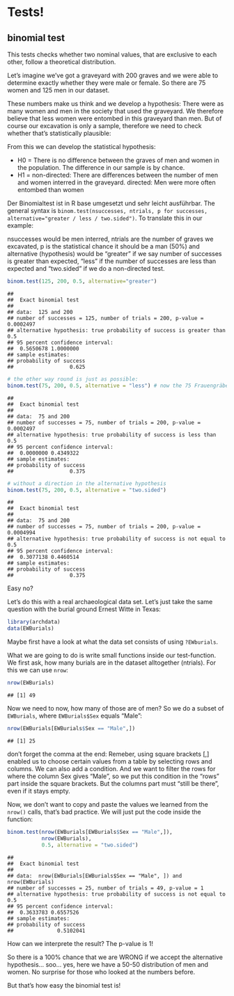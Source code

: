 # Tests!

## binomial test

This tests checks whether two nominal values, that are exclusive to each
other, follow a theoretical distribution.

Let’s imagine we’ve got a graveyard with 200 graves and we were able to
determine exactly whether they were male or female. So there are 75
women and 125 men in our dataset.

These numbers make us think and we develop a hypothesis: There were as
many women and men in the society that used the graveyard. We therefore
believe that less women were entombed in this graveyard than men. But of
course our excavation is only a sample, therefore we need to check
whether that’s statistically plausible:

From this we can develop the statistical hypothesis:

-   H0 = There is no difference between the graves of men and women in
    the population. The difference in our sample is by chance.
-   H1 = non-directed: There are differences between the number of men
    and women interred in the graveyard. directed: Men were more often
    entombed than women

Der Binomialtest ist in R base umgesetzt und sehr leicht ausführbar. The
general syntax is
`binom.test(nsuccesses, ntrials, p for successes, alternative="greater / less / two.sided")`.
To translate this in our example:

nsuccesses would be men interred, ntrials are the number of graves we
excavated, p is the statistical chance it should be a man (50%) and
alternative (hypothesis) would be “greater” if we say number of
successes is greater than expected, “less” if the number of successes
are less than expected and “two.sided” if we do a non-directed test.

``` r
binom.test(125, 200, 0.5, alternative="greater")
```

    ## 
    ##  Exact binomial test
    ## 
    ## data:  125 and 200
    ## number of successes = 125, number of trials = 200, p-value = 0.0002497
    ## alternative hypothesis: true probability of success is greater than 0.5
    ## 95 percent confidence interval:
    ##  0.5650678 1.0000000
    ## sample estimates:
    ## probability of success 
    ##                  0.625

``` r
# the other way round is just as possible:
binom.test(75, 200, 0.5, alternative = "less") # now the 75 Frauengräber are "successes" and therefore the alternative hypothesis needs to be turned around to "less"
```

    ## 
    ##  Exact binomial test
    ## 
    ## data:  75 and 200
    ## number of successes = 75, number of trials = 200, p-value = 0.0002497
    ## alternative hypothesis: true probability of success is less than 0.5
    ## 95 percent confidence interval:
    ##  0.0000000 0.4349322
    ## sample estimates:
    ## probability of success 
    ##                  0.375

``` r
# without a direction in the alternative hypothesis
binom.test(75, 200, 0.5, alternative = "two.sided")
```

    ## 
    ##  Exact binomial test
    ## 
    ## data:  75 and 200
    ## number of successes = 75, number of trials = 200, p-value = 0.0004994
    ## alternative hypothesis: true probability of success is not equal to 0.5
    ## 95 percent confidence interval:
    ##  0.3077138 0.4460514
    ## sample estimates:
    ## probability of success 
    ##                  0.375

Easy no?

Let’s do this with a real archaeological data set. Let’s just take the
same question with the burial ground Ernest Witte in Texas:

``` r
library(archdata)
data(EWBurials)
```

Maybe first have a look at what the data set consists of using
`?EWburials`.

What we are going to do is write small functions inside our
test-function. We first ask, how many burials are in the dataset
alltogether (ntrials). For this we can use `nrow`:

``` r
nrow(EWBurials)
```

    ## [1] 49

Now we need to now, how many of those are of men? So we do a subset of
`EWBurials`, where `EWBurials$Sex` equals “Male”:

``` r
nrow(EWBurials[EWBurials$Sex == "Male",])
```

    ## [1] 25

don’t forget the comma at the end: Remeber, using square brackets \[,\]
enabled us to choose certain values from a table by selecting rows and
columns. We can also add a condition. And we want to filter the rows for
where the column Sex gives “Male”, so we put this condition in the
“rows” part inside the square brackets. But the columns part must “still
be there”, even if it stays empty.

Now, we don’t want to copy and paste the values we learned from the
`nrow()` calls, that’s bad practice. We will just put the code inside
the function:

``` r
binom.test(nrow(EWBurials[EWBurials$Sex == "Male",]), 
           nrow(EWBurials), 
           0.5, alternative = "two.sided")
```

    ## 
    ##  Exact binomial test
    ## 
    ## data:  nrow(EWBurials[EWBurials$Sex == "Male", ]) and nrow(EWBurials)
    ## number of successes = 25, number of trials = 49, p-value = 1
    ## alternative hypothesis: true probability of success is not equal to 0.5
    ## 95 percent confidence interval:
    ##  0.3633783 0.6557526
    ## sample estimates:
    ## probability of success 
    ##              0.5102041

How can we interprete the result? The p-value is 1!

So there is a 100% chance that we are WRONG if we accept the alternative
hypothesis… soo… yes, here we have a 50-50 distribution of men and
women. No surprise for those who looked at the numbers before.

But that’s how easy the binomial test is!
